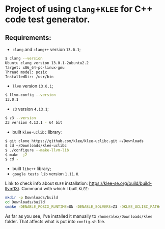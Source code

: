 # Project of using `Clang`+`KLEE` for C++ code test generator.

## Requirements:

- `clang` and `clang++` version `13.0.1`;

```bash
$ clang --version
Ubuntu clang version 13.0.1-2ubuntu2.2
Target: x86_64-pc-linux-gnu
Thread model: posix
InstalledDir: /usr/bin
```

- `llvm` version `13.0.1`;

```bash
$ llvm-config --version
13.0.1
```

- `z3` version `4.13.1`;

```bash
$ z3 --version
Z3 version 4.13.1 - 64 bit
```

- built `klee-uclibc` library:

```bash
$ git clone https://github.com/klee/klee-uclibc.git ~/Downloads
$ cd ~/Downloads/klee-uclibc
$ ./configure --make-llvm-lib   
$ make -j2
$ cd -
```

- built `libc++` library;
- `google tests lib` version `1.11.0`.

Link to check info about `KLEE` installation: https://klee-se.org/build/build-llvm13/.
Command with which I built `KLEE`:

```bash
mkdir -p Downloads/build
cd Downloads/build
cmake -DENABLE_POSIX_RUNTIME=ON -DENABLE_SOLVERS=Z3 -DKLEE_UCLIBC_PATH=/home/alex/Downloads/klee-uclibc -DENABLE_UNIT_TESTS=ON -DGTEST_SRC_DIR=/home/alex/Downloads/gtests/googletest-release-1.11.0/ -DENABLE_KLEE_LIBCXX=ON -DKLEE_LIBCXX_DIR=/home/alex/Downloads/libc++-install-130 -DKLEE_LIBCXX_INCLUDE_PATH=/home/alex/libc++-install-130/include/c++/v1/ /home/alex/Downloads/klee
```

As far as you see, I've installed it manually to `/home/alex/Downloads/klee` folder. That affects what is put into `config.sh` file.